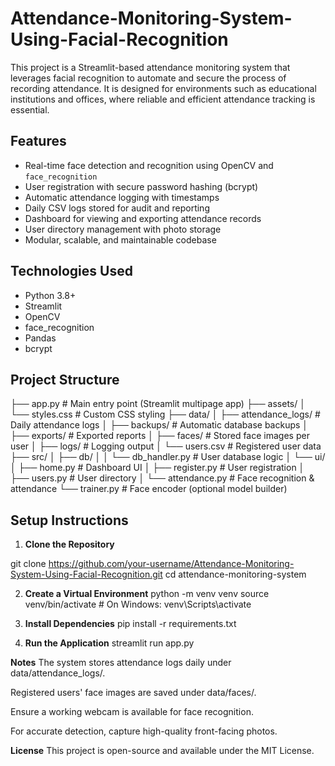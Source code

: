 # Attendance-Monitoring-System-Using-Facial-Recognition

This project is a Streamlit-based attendance monitoring system that leverages facial recognition to automate and secure the process of recording attendance. It is designed for environments such as educational institutions and offices, where reliable and efficient attendance tracking is essential.

## Features

- Real-time face detection and recognition using OpenCV and `face_recognition`
- User registration with secure password hashing (bcrypt)
- Automatic attendance logging with timestamps
- Daily CSV logs stored for audit and reporting
- Dashboard for viewing and exporting attendance records
- User directory management with photo storage
- Modular, scalable, and maintainable codebase

## Technologies Used

- Python 3.8+
- Streamlit
- OpenCV
- face_recognition
- Pandas
- bcrypt

## Project Structure
├── app.py # Main entry point (Streamlit multipage app)
├── assets/
│ └── styles.css # Custom CSS styling
├── data/
│ ├── attendance_logs/ # Daily attendance logs
│ ├── backups/ # Automatic database backups
│ ├── exports/ # Exported reports
│ ├── faces/ # Stored face images per user
│ ├── logs/ # Logging output
│ └── users.csv # Registered user data
├── src/
│ ├── db/
│ │ └── db_handler.py # User database logic
│ └── ui/
│ ├── home.py # Dashboard UI
│ ├── register.py # User registration
│ ├── users.py # User directory
│ └── attendance.py # Face recognition & attendance
└── trainer.py # Face encoder (optional model builder)


## Setup Instructions

1. **Clone the Repository**

git clone https://github.com/your-username/Attendance-Monitoring-System-Using-Facial-Recognition.git
cd attendance-monitoring-system

2. **Create a Virtual Environment**
python -m venv venv
source venv/bin/activate  # On Windows: venv\\Scripts\\activate

3. **Install Dependencies**
pip install -r requirements.txt

4. **Run the Application**
streamlit run app.py

**Notes**
The system stores attendance logs daily under data/attendance_logs/.

Registered users' face images are saved under data/faces/.

Ensure a working webcam is available for face recognition.

For accurate detection, capture high-quality front-facing photos.

**License**
This project is open-source and available under the MIT License.
